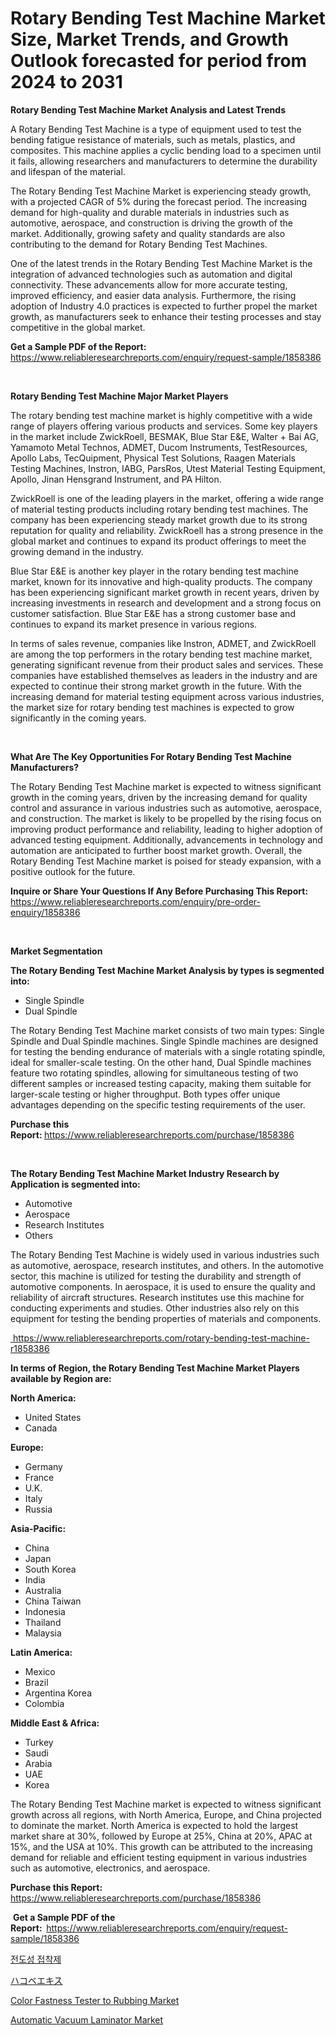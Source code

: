 <p><h1>Rotary Bending Test Machine Market Size, Market Trends, and Growth Outlook forecasted for period from 2024 to 2031</h1></p><p><strong>Rotary Bending Test Machine Market Analysis and Latest Trends</strong></p>
<p><p>A Rotary Bending Test Machine is a type of equipment used to test the bending fatigue resistance of materials, such as metals, plastics, and composites. This machine applies a cyclic bending load to a specimen until it fails, allowing researchers and manufacturers to determine the durability and lifespan of the material.</p><p>The Rotary Bending Test Machine Market is experiencing steady growth, with a projected CAGR of 5% during the forecast period. The increasing demand for high-quality and durable materials in industries such as automotive, aerospace, and construction is driving the growth of the market. Additionally, growing safety and quality standards are also contributing to the demand for Rotary Bending Test Machines.</p><p>One of the latest trends in the Rotary Bending Test Machine Market is the integration of advanced technologies such as automation and digital connectivity. These advancements allow for more accurate testing, improved efficiency, and easier data analysis. Furthermore, the rising adoption of Industry 4.0 practices is expected to further propel the market growth, as manufacturers seek to enhance their testing processes and stay competitive in the global market.</p></p>
<p><strong>Get a Sample PDF of the Report:&nbsp;</strong> <a href="https://www.reliableresearchreports.com/enquiry/request-sample/1858386">https://www.reliableresearchreports.com/enquiry/request-sample/1858386</a></p>
<p>&nbsp;</p>
<p><strong>Rotary Bending Test Machine Major Market Players</strong></p>
<p><p>The rotary bending test machine market is highly competitive with a wide range of players offering various products and services. Some key players in the market include ZwickRoell, BESMAK, Blue Star E&E, Walter + Bai AG, Yamamoto Metal Technos, ADMET, Ducom Instruments, TestResources, Apollo Labs, TecQuipment, Physical Test Solutions, Raagen Materials Testing Machines, Instron, IABG, ParsRos, Utest Material Testing Equipment, Apollo, Jinan Hensgrand Instrument, and PA Hilton.</p><p>ZwickRoell is one of the leading players in the market, offering a wide range of material testing products including rotary bending test machines. The company has been experiencing steady market growth due to its strong reputation for quality and reliability. ZwickRoell has a strong presence in the global market and continues to expand its product offerings to meet the growing demand in the industry.</p><p>Blue Star E&E is another key player in the rotary bending test machine market, known for its innovative and high-quality products. The company has been experiencing significant market growth in recent years, driven by increasing investments in research and development and a strong focus on customer satisfaction. Blue Star E&E has a strong customer base and continues to expand its market presence in various regions.</p><p>In terms of sales revenue, companies like Instron, ADMET, and ZwickRoell are among the top performers in the rotary bending test machine market, generating significant revenue from their product sales and services. These companies have established themselves as leaders in the industry and are expected to continue their strong market growth in the future. With the increasing demand for material testing equipment across various industries, the market size for rotary bending test machines is expected to grow significantly in the coming years.</p></p>
<p>&nbsp;</p>
<p><strong>What Are The Key Opportunities For Rotary Bending Test Machine Manufacturers?</strong></p>
<p><p>The Rotary Bending Test Machine market is expected to witness significant growth in the coming years, driven by the increasing demand for quality control and assurance in various industries such as automotive, aerospace, and construction. The market is likely to be propelled by the rising focus on improving product performance and reliability, leading to higher adoption of advanced testing equipment. Additionally, advancements in technology and automation are anticipated to further boost market growth. Overall, the Rotary Bending Test Machine market is poised for steady expansion, with a positive outlook for the future.</p></p>
<p><strong>Inquire or Share Your Questions If Any Before Purchasing This Report:</strong> <a href="https://www.reliableresearchreports.com/enquiry/pre-order-enquiry/1858386">https://www.reliableresearchreports.com/enquiry/pre-order-enquiry/1858386</a></p>
<p>&nbsp;</p>
<p><strong>Market Segmentation</strong></p>
<p><strong>The Rotary Bending Test Machine Market Analysis by types is segmented into:</strong></p>
<p><ul><li>Single Spindle</li><li>Dual Spindle</li></ul></p>
<p><p>The Rotary Bending Test Machine market consists of two main types: Single Spindle and Dual Spindle machines. Single Spindle machines are designed for testing the bending endurance of materials with a single rotating spindle, ideal for smaller-scale testing. On the other hand, Dual Spindle machines feature two rotating spindles, allowing for simultaneous testing of two different samples or increased testing capacity, making them suitable for larger-scale testing or higher throughput. Both types offer unique advantages depending on the specific testing requirements of the user.</p></p>
<p><strong>Purchase this Report:&nbsp;</strong><a href="https://www.reliableresearchreports.com/purchase/1858386">https://www.reliableresearchreports.com/purchase/1858386</a></p>
<p>&nbsp;</p>
<p><strong>The Rotary Bending Test Machine Market Industry Research by Application is segmented into:</strong></p>
<p><ul><li>Automotive</li><li>Aerospace</li><li>Research Institutes</li><li>Others</li></ul></p>
<p><p>The Rotary Bending Test Machine is widely used in various industries such as automotive, aerospace, research institutes, and others. In the automotive sector, this machine is utilized for testing the durability and strength of automotive components. In aerospace, it is used to ensure the quality and reliability of aircraft structures. Research institutes use this machine for conducting experiments and studies. Other industries also rely on this equipment for testing the bending properties of materials and components.</p></p>
<p><a href="https://www.reliableresearchreports.com/rotary-bending-test-machine-r1858386">&nbsp;https://www.reliableresearchreports.com/rotary-bending-test-machine-r1858386</a></p>
<p><strong>In terms of Region, the Rotary Bending Test Machine Market Players available by Region are:</strong></p>
<p>
    <p> <strong> North America: </strong>
        <ul>
            <li>United States</li>
            <li>Canada</li>
        </ul>
        </p> 
    <p> <strong> Europe: </strong>
        <ul>
            <li>Germany</li>
            <li>France</li>
            <li>U.K.</li>
            <li>Italy</li>
            <li>Russia</li>
        </ul>
        </p> 
    <p> <strong> Asia-Pacific: </strong>
        <ul>
            <li>China</li>
            <li>Japan</li>
            <li>South Korea</li>
            <li>India</li>
            <li>Australia</li>
            <li>China Taiwan</li>
            <li>Indonesia</li>
            <li>Thailand</li>
            <li>Malaysia</li>
        </ul>
        </p> 
    <p> <strong> Latin America: </strong>
        <ul>
            <li>Mexico</li>
            <li>Brazil</li>
            <li>Argentina Korea</li>
            <li>Colombia</li>
        </ul>
        </p> 
    <p> <strong> Middle East & Africa: </strong>
        <ul>
            <li>Turkey</li>
            <li>Saudi</li>
            <li>Arabia</li>
            <li>UAE</li>
            <li>Korea</li>
        </ul>
    </p>
    </p>
<p><p>The Rotary Bending Test Machine market is expected to witness significant growth across all regions, with North America, Europe, and China projected to dominate the market. North America is expected to hold the largest market share at 30%, followed by Europe at 25%, China at 20%, APAC at 15%, and the USA at 10%. This growth can be attributed to the increasing demand for reliable and efficient testing equipment in various industries such as automotive, electronics, and aerospace.</p></p>
<p><strong>Purchase this Report: </strong><a href="https://www.reliableresearchreports.com/purchase/1858386">https://www.reliableresearchreports.com/purchase/1858386</a></p>
<p>&nbsp;<strong>Get a Sample PDF of the Report:&nbsp;&nbsp;</strong><a href="https://www.reliableresearchreports.com/enquiry/request-sample/1858386">https://www.reliableresearchreports.com/enquiry/request-sample/1858386</a></p>
<p><strong></strong></p>
<p><p><a href="https://github.com/iansanftyord09878/Market-Research-Report-List-1/blob/main/349808639563.md">전도성 접착제</a></p><p><a href="https://github.com/charm854/Market-Research-Report-List-1/blob/main/548977442952.md">ハコベエキス</a></p><p><a href="https://github.com/yemakinde/Market-Research-Report-List-2/blob/main/color-fastness-tester-to-rubbing-market.md">Color Fastness Tester to Rubbing Market</a></p><p><a href="https://github.com/Alonsoolds3wq1d81czn8rbol/Market-Research-Report-List-2/blob/main/automatic-vacuum-laminator-market.md">Automatic Vacuum Laminator Market</a></p></p>
